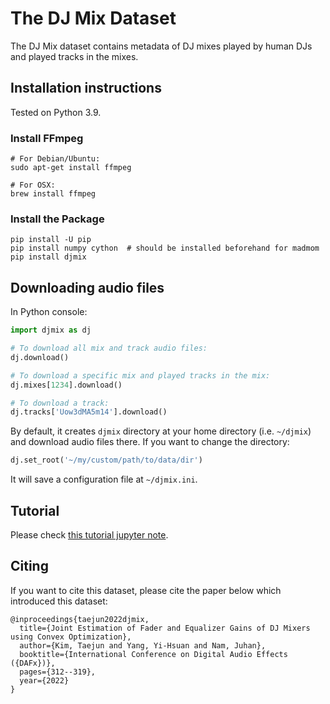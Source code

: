 # The DJ Mix Dataset

The DJ Mix dataset contains metadata of DJ mixes played by human DJs and played tracks in the mixes.

## Installation instructions
Tested on Python 3.9.

### Install FFmpeg

```shell
# For Debian/Ubuntu:
sudo apt-get install ffmpeg

# For OSX:
brew install ffmpeg
```

### Install the Package

```shell
pip install -U pip
pip install numpy cython  # should be installed beforehand for madmom
pip install djmix
```

## Downloading audio files

In Python console:

```python
import djmix as dj

# To download all mix and track audio files:
dj.download()

# To download a specific mix and played tracks in the mix:
dj.mixes[1234].download()

# To download a track:
dj.tracks['Uow3dMA5m14'].download()
```
By default, it creates `djmix` directory at your home directory (i.e. `~/djmix`) and download audio files there.
If you want to change the directory:
```python
dj.set_root('~/my/custom/path/to/data/dir')
```
It will save a configuration file at `~/djmix.ini`.


## Tutorial
Please check [this tutorial jupyter note](notes/tutorial.ipynb).


## Citing
If you want to cite this dataset, please cite the paper below which introduced this dataset:
```
@inproceedings{taejun2022djmix,
  title={Joint Estimation of Fader and Equalizer Gains of DJ Mixers using Convex Optimization},
  author={Kim, Taejun and Yang, Yi-Hsuan and Nam, Juhan},
  booktitle={International Conference on Digital Audio Effects ({DAFx})},
  pages={312--319},
  year={2022}
}
```
